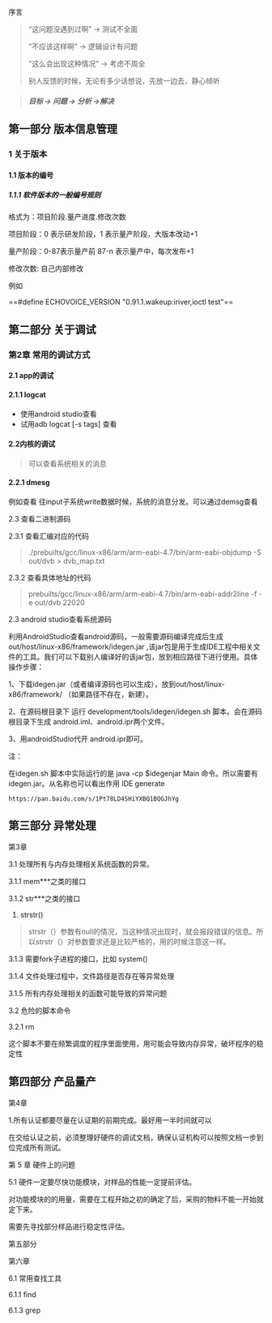 序言

> “这问题没遇到过啊” -> 测试不全面
>
> “不应该这样啊”  ->  逻辑设计有问题
>
> "这么会出现这种情况" -> 考虑不周全
>
> 别人反馈的时候，无论有多少话想说，先放一边去，静心倾听



> ##### 目标  -> 问题 ->  分析  ->解决

## 第一部分 版本信息管理

### 1 关于版本

#### 1.1 版本的编号

##### 1.1.1  软件版本的一般编号规则

格式为：项目阶段.量产进度.修改次数 

项目阶段：0 表示研发阶段，1 表示量产阶段，大版本改动+1

量产阶段：0-87表示量产前   87-n 表示量产中，每次发布+1

修改次数:  自己内部修改



例如 

==#define ECHOVOICE_VERSION "0.91.1.wakeup:iriver,ioctl test"==





## 第二部分  关于调试

### 第2章 常用的调试方式

#### 2.1 app的调试

#### 2.1.1 logcat

- 使用android studio查看
- 试用adb logcat [-s  tags] 查看

#### 2.2内核的调试

>  可以查看系统相关的消息

#### 2.2.1 dmesg

例如查看 往input子系统write数据时候，系统的消息分发。可以通过demsg查看

2.3 查看二进制源码

2.3.1 查看汇编对应的代码

> ./prebuilts/gcc/linux-x86/arm/arm-eabi-4.7/bin/arm-eabi-objdump -S out/dvb > dvb_map.txt

2.3.2 查看具体地址的代码

> prebuilts/gcc/linux-x86/arm/arm-eabi-4.7/bin/arm-eabi-addr2line -f -e out/dvb 22020 

2.3 android studio查看系统源码

利用AndroidStudio查看android源码，一般需要源码编译完成后生成  out/host/linux-x86/framework/idegen.jar ,该jar包是用于生成IDE工程中相关文件的工具。我们可以下载别人编译好的该jar包，放到相应路径下进行使用。具体操作步骤：

1、下载idegen.jar（或者编译源码也可以生成），放到out/host/linux-x86/framework/  （如果路径不存在，新建）。

2、在源码根目录下 运行 development/tools/idegen/idegen.sh 脚本。会在源码根目录下生成 android.iml、android.ipr两个文件。

3、用androidStudio代开 android.ipr即可。



注：

在idegen.sh 脚本中实际运行的是 java -cp $idegenjar Main 命令。所以需要有idegen.jar。从名称也可以看出作用 IDE generate

```
https://pan.baidu.com/s/1Pt78LD4SHiYXBQ1BQGJhYg
```



## 第三部分 异常处理

第3章  

3.1 处理所有与内存处理相关系统函数的异常。

3.1.1 mem***之类的接口

3.1.2 str***之类的接口

1. strstr()

> strstr（）参数有null的情况，当这种情况出现时，就会报段错误的信息。所以strstr（）对参数要求还是比较严格的，用的时候注意这一样。 

3.1.3 需要fork子进程的接口，比如 system()

3.1.4 文件处理过程中，文件路径是否存在等异常处理

3.1.5 所有内存处理相关的函数可能导致的异常问题

3.2 危险的脚本命令

3.2.1 rm

这个脚本不要在频繁调度的程序里面使用，用可能会导致内存异常，破坏程序的稳定性

## 第四部分 产品量产

第4章 

1.所有认证都要尽量在认证期的前期完成。最好用一半时间就可以

在交给认证之前，必须整理好硬件的调试文档，确保认证机构可以按照文档一步到位完成所有测试。



第 5 章 硬件上的问题

5.1 硬件一定要尽快功能模块，对样品的性能一定提前评估。

对功能模块的的用量，需要在工程开始之初的确定了后，采购的物料不能一开始就定下来。

需要先寻找部分样品进行稳定性评估。



第五部分

第六章

6.1 常用查找工具

6.1.1 find

6.1.3 grep